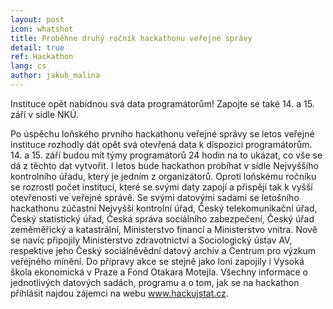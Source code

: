 ```yaml
---
layout: post
icon: whatshot
title: Proběhne druhý ročník hackathonu veřejné správy
detail: true
ref: Hackathon
lang: cs
author: jakub_malina
---
```


Instituce opět nabídnou svá data programátorům! Zapojte se také 14. a 15. září v sídle NKÚ.

<!--more-->

Po úspěchu loňského prvního hackathonu veřejné správy se letos veřejné instituce rozhodly dát opět svá otevřená data k dispozici programátorům. 14. a 15. září budou mít týmy programátorů 24 hodin na to ukázat, co vše se dá z těchto dat vytvořit. I letos bude hackathon probíhat v sídle Nejvyššího kontrolního úřadu, který je jedním z organizátorů. Oproti loňskému ročníku se rozrostl počet institucí, které se svými daty zapojí a přispějí tak k vyšší otevřenosti ve veřejné správě.
Se svými datovými sadami se letošního hackathonu zúčastní Nejvyšší kontrolní úřad, Český telekomunikační úřad, Český statistický úřad, Česká správa sociálního zabezpečení, Český úřad zeměměřický a katastrální, Ministerstvo financí a Ministerstvo vnitra. Nově se navíc připojily Ministerstvo zdravotnictví a Sociologický ústav AV, respektive jeho Český sociálněvědní datový archiv a Centrum pro výzkum veřejného mínění. Do přípravy akce se stejně jako loni zapojily i Vysoká škola ekonomická v Praze a Fond Otakara Motejla.
Všechny informace o jednotlivých datových sadách, programu a o tom, jak se na hackathon přihlásit najdou zájemci na webu www.hackujstat.cz.

